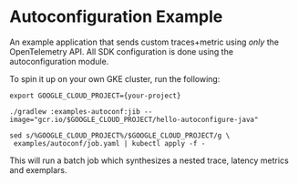 # Autoconfiguration Example

An example application that sends custom traces+metric using *only* the OpenTelemetry API.  All SDK configuration is done using the autoconfiguration module.

To spin it up on your own GKE cluster, run the following:
```
export GOOGLE_CLOUD_PROJECT={your-project}

./gradlew :examples-autoconf:jib --image="gcr.io/$GOOGLE_CLOUD_PROJECT/hello-autoconfigure-java"

sed s/%GOOGLE_CLOUD_PROJECT%/$GOOGLE_CLOUD_PROJECT/g \
 examples/autoconf/job.yaml | kubectl apply -f -
```

This will run a batch job which synthesizes a nested trace, latency metrics and exemplars.